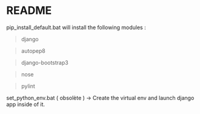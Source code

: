 # README

pip_install_default.bat will install the following modules :
  
  > django
  
  > autopep8
  
  > django-bootstrap3
  
  > nose
  
  > pylint
  
  
set_python_env.bat ( obsolète ) -> Create the virtual env and launch django app inside of it.

